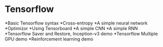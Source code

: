 # Tensorflow
*Basic Tensorflow syntax
*Cross-entropy
*A simple neural network
*Optimizor
*Using Tensorboard
*A simple CNN
*A simple RNN
*Tensorflow Saver and Restore, Inception-v3 demo
*Tensorflow Multiple GPU demo
*Reinforcement learning demo
